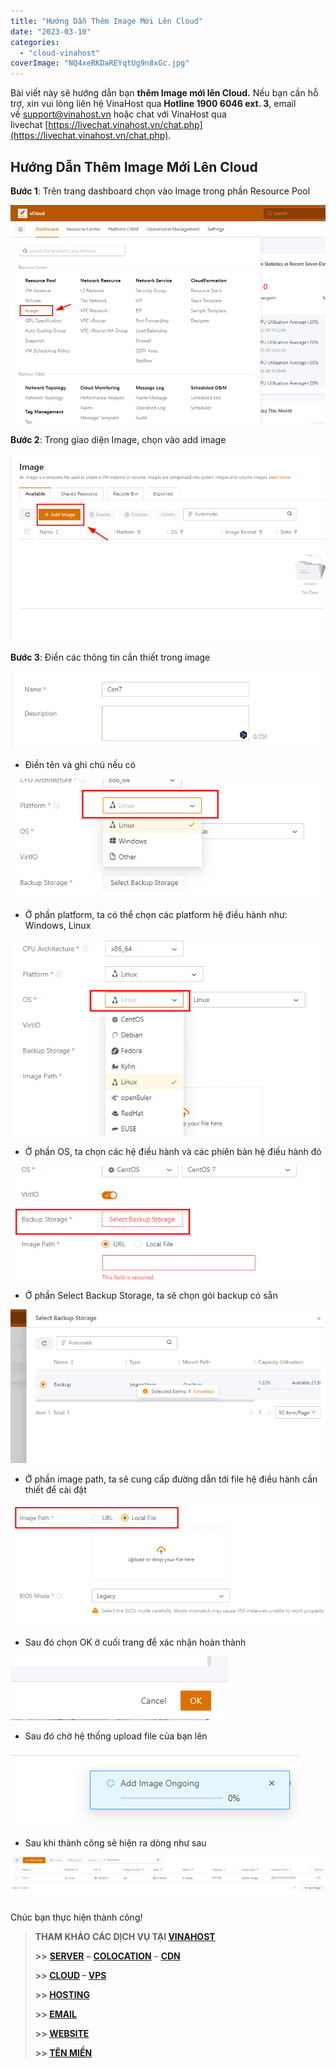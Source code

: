 ```yaml
---
title: "Hướng Dẫn Thêm Image Mới Lên Cloud"
date: "2023-03-10"
categories: 
  - "cloud-vinahost"
coverImage: "NQ4xeRKDaREYqtUg9n8xGc.jpg"
---
```


Bài viết này sẽ hướng dẫn bạn **thêm Image mới lên Cloud.** Nếu bạn cần hỗ trợ, xin vui lòng liên hệ VinaHost qua **Hotline 1900 6046 ext. 3**, email về [support@vinahost.vn](mailto:support@vinahost.vn) hoặc chat với VinaHost qua livechat [https://livechat.vinahost.vn/chat.php](https://livechat.vinahost.vn/chat.php).

## Hướng Dẫn Thêm Image Mới Lên Cloud

**Bước 1**: Trên trang dashboard chọn vào Image trong phần Resource Pool

![Hướng Dẫn Thêm Image Mới Lên Cloud](images/huong-dan-them-image-moi-len-cloud-1.png)

**Bước 2**: Trong giao diện Image, chọn vào add image

![Hướng Dẫn Thêm Image Mới Lên Cloud](images/huong-dan-them-image-moi-len-cloud-2.png)

**Bước 3**: Điền các thông tin cần thiết trong image

![Hướng Dẫn Thêm Image Mới Lên Cloud](images/huong-dan-them-image-moi-len-cloud-3.png)

- Điền tên và ghi chú nếu có

![Hướng Dẫn Thêm Image Mới Lên Cloud](images/huong-dan-them-image-moi-len-cloud-4.png)

- Ở phần platform, ta có thể chọn các platform hệ điều hành như: Windows, Linux

![Hướng Dẫn Thêm Image Mới Lên Cloud](images/huong-dan-them-image-moi-len-cloud-5.png)

- Ở phần OS, ta chọn các hệ điều hành và các phiên bản hệ điều hành đó

![](images/huong-dan-them-image-moi-len-cloud-6.png)

- Ở phần Select Backup Storage, ta sẽ chọn gói backup có sẵn

![](images/huong-dan-them-image-moi-len-cloud-7.png)

- Ở phần image path, ta sẽ cung cấp đường dẫn tới file hệ điều hành cần thiết để cài đặt

![](images/huong-dan-them-image-moi-len-cloud-8.png)

- Sau đó chọn OK ở cuối trang để xác nhận hoàn thành

![](images/huong-dan-them-image-moi-len-cloud-9.png)

- Sau đó chờ hệ thống upload file của bạn lên

![](images/huong-dan-them-image-moi-len-cloud-10.png)

- Sau khi thành công sẽ hiện ra dòng như sau

![](images/huong-dan-them-image-moi-len-cloud-11.png)

Chúc bạn thực hiện thành công!

> **THAM KHẢO CÁC DỊCH VỤ TẠI [VINAHOST](https://vinahost.vn/)**
> 
> **\>>** [**SERVER**](https://vinahost.vn/thue-may-chu-rieng/) **–** [**COLOCATION**](https://vinahost.vn/colocation.html) – [**CDN**](https://vinahost.vn/dich-vu-cdn-chuyen-nghiep)
> 
> **\>> [CLOUD](https://vinahost.vn/cloud-server-gia-re/) – [VPS](https://vinahost.vn/vps-ssd-chuyen-nghiep/)**
> 
> **\>> [HOSTING](https://vinahost.vn/wordpress-hosting)**
> 
> **\>> [EMAIL](https://vinahost.vn/email-hosting)**
> 
> **\>> [WEBSITE](http://vinawebsite.vn/)**
> 
> **\>> [TÊN MIỀN](https://vinahost.vn/ten-mien-gia-re/)**
